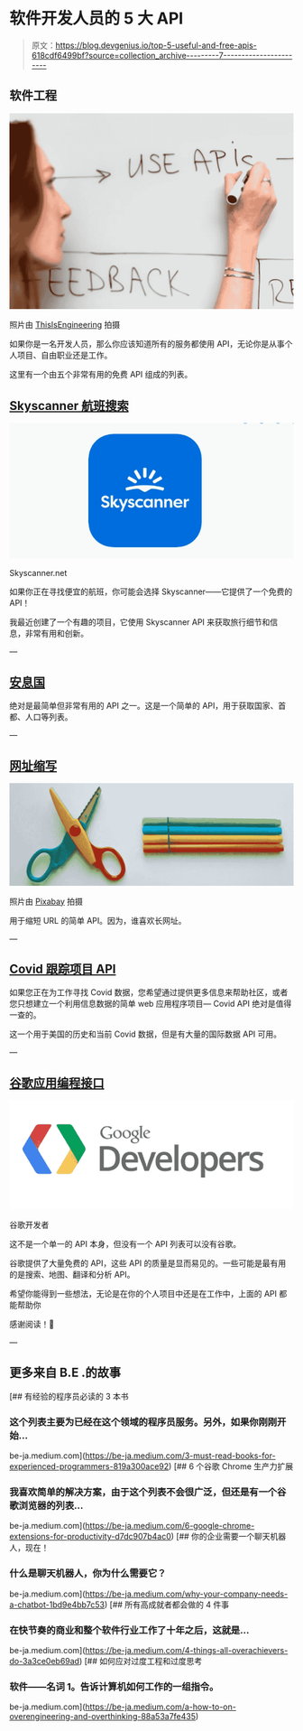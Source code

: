 # 软件开发人员的 5 大 API

> 原文：<https://blog.devgenius.io/top-5-useful-and-free-apis-618cdf6499bf?source=collection_archive---------7----------------------->

## 软件工程

![](img/0b0e9f612a01a582a4d8ec4c5dd08d54.png)

照片由 [ThisIsEngineering](https://www.pexels.com/@thisisengineering/) 拍摄

如果你是一名开发人员，那么你应该知道所有的服务都使用 API，无论你是从事个人项目、自由职业还是工作。

这里有一个由五个非常有用的免费 API 组成的列表。

## [Skyscanner 航班搜索](https://skyscanner.github.io/slate/#api-documentation)

![](img/7bb6896cffb4c8fd0e1ed7e18e7ad266.png)

Skyscanner.net

如果你正在寻找便宜的航班，你可能会选择 Skyscanner——它提供了一个免费的 API！

我最近创建了一个有趣的项目，它使用 Skyscanner API 来获取旅行细节和信息，非常有用和创新。

—

## [安息国](https://restcountries.com/)

绝对是最简单但非常有用的 API 之一。这是一个简单的 API，用于获取国家、首都、人口等列表。

—

## [网址缩写](https://rapidapi.com/BigLobster/api/url-shortener-service)

![](img/2b885bf7db7f16733a7862a33b80ace7.png)

照片由 [Pixabay](https://www.pexels.com/@pixabay/) 拍摄

用于缩短 URL 的简单 API。因为，谁喜欢长网址。

—

## [Covid 跟踪项目 API](https://covidtracking.com/data/api)

如果您正在为工作寻找 Covid 数据，您希望通过提供更多信息来帮助社区，或者您只想建立一个利用信息数据的简单 web 应用程序项目— Covid API 绝对是值得一查的。

这一个用于美国的历史和当前 Covid 数据，但是有大量的国际数据 API 可用。

—

## [谷歌应用编程接口](https://developers.google.com/apis-explorer)

![](img/a0b32aacb605f455cbb525ee3c0e2ca4.png)

谷歌开发者

这不是一个单一的 API 本身，但没有一个 API 列表可以没有谷歌。

谷歌提供了大量免费的 API，这些 API 的质量是显而易见的。一些可能是最有用的是搜索、地图、翻译和分析 API。

希望你能得到一些想法，无论是在你的个人项目中还是在工作中，上面的 API 都能帮助你

感谢阅读！🎉

—

## 更多来自 B.E .的故事

[](https://be-ja.medium.com/3-must-read-books-for-experienced-programmers-819a300ace92) [## 有经验的程序员必读的 3 本书

### 这个列表主要为已经在这个领域的程序员服务。另外，如果你刚刚开始…

be-ja.medium.com](https://be-ja.medium.com/3-must-read-books-for-experienced-programmers-819a300ace92) [](https://be-ja.medium.com/6-google-chrome-extensions-for-productivity-d7dc907b4ac0) [## 6 个谷歌 Chrome 生产力扩展

### 我喜欢简单的解决方案，由于这个列表不会很广泛，但还是有一个谷歌浏览器的列表…

be-ja.medium.com](https://be-ja.medium.com/6-google-chrome-extensions-for-productivity-d7dc907b4ac0) [](https://be-ja.medium.com/why-your-company-needs-a-chatbot-1bd9e4bb7c53) [## 你的企业需要一个聊天机器人，现在！

### 什么是聊天机器人，你为什么需要它？

be-ja.medium.com](https://be-ja.medium.com/why-your-company-needs-a-chatbot-1bd9e4bb7c53) [](https://be-ja.medium.com/4-things-all-overachievers-do-3a3ce0eb69ad) [## 所有高成就者都会做的 4 件事

### 在快节奏的商业和整个软件行业工作了十年之后，这就是…

be-ja.medium.com](https://be-ja.medium.com/4-things-all-overachievers-do-3a3ce0eb69ad) [](https://be-ja.medium.com/a-how-to-on-overengineering-and-overthinking-88a53a7fe435) [## 如何应对过度工程和过度思考

### 软件——名词 1。告诉计算机如何工作的一组指令。

be-ja.medium.com](https://be-ja.medium.com/a-how-to-on-overengineering-and-overthinking-88a53a7fe435)